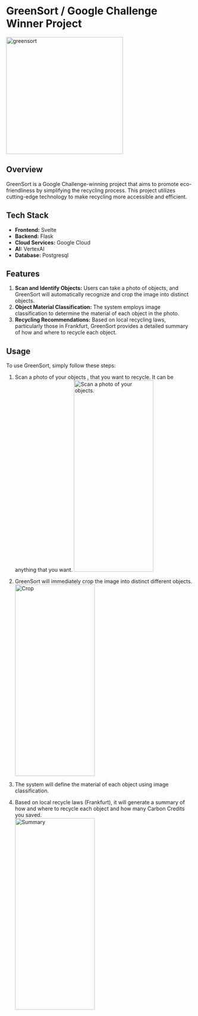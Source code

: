 # GreenSort / Google Challenge Winner Project
<img width="314" alt="greensort" src="https://github.com/dailani/GreenSort/assets/51968936/28664c4a-81cb-4a6c-9257-5f0eb5be4df6">


## Overview
GreenSort is a Google Challenge-winning project that aims to promote eco-friendliness by simplifying the recycling process. This project utilizes cutting-edge technology to make recycling more accessible and efficient.

## Tech Stack
- **Frontend:** Svelte
- **Backend:** Flask
- **Cloud Services:** Google Cloud
- **AI:** VertexAI
- **Database:** Postgresql

## Features
1. **Scan and Identify Objects:** Users can take a photo of objects, and GreenSort will automatically recognize and crop the image into distinct objects.
2. **Object Material Classification:** The system employs image classification to determine the material of each object in the photo.
3. **Recycling Recommendations:** Based on local recycling laws, particularly those in Frankfurt, GreenSort provides a detailed summary of how and where to recycle each object.

## Usage
To use GreenSort, simply follow these steps:

1. Scan a photo of your objects , that you want to recycle. It can be anything that you want.
   <img src="https://github.com/dailani/GreenSort/assets/51968936/af50c839-d431-4ee8-a74b-1a8551c54105" alt="Scan a photo of your objects." width="214" height="514">

2. GreenSort will immediately crop the image into distinct different objects.  
   <img src="https://github.com/dailani/GreenSort/assets/51968936/5adfe5c3-9d3f-4607-a1ec-0114bc5cd4ad" alt="Crop" width="214" height="514">

3. The system will define the material of each object using image classification.

4. Based on local recycle laws (Frankfurt), it will generate a summary of how and where to recycle each object and how many Carbon Credits you saved.  
   <img src="https://github.com/dailani/GreenSort/assets/51968936/d6776db9-5cd4-41be-a9a6-864c58730c2d" alt="Summary" width="214" height="514">







